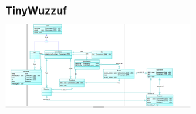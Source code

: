 # TinyWuzzuf
![CDM](https://github.com/MahmouedMohamed/TinyWuzzuf/blob/master/conceptualDataModel.PNG)
